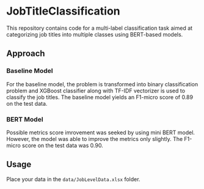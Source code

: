 # JobTitleClassification

This repository contains code for a multi-label classification task aimed at categorizing job titles into multiple classes using BERT-based models.

## Approach
### Baseline Model
For the baseline model, the problem is transformed into binary classification problem and XGBoost classifier along with TF-IDF vectorizer is used to classify the job titles. 
The baseline model yields an F1-micro score of 0.89 on the test data. 

### BERT Model 
Possible metrics score imrovement was seeked by using mini BERT model. However, the model was able to improve the metrics only slightly. The F1-micro score on the test data was 0.90.

## Usage 
Place your data in the `data/JobLevelData.xlsx` folder. 